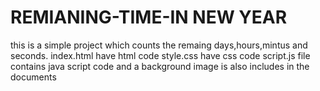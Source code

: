 # REMIANING-TIME-IN NEW YEAR
this is a simple project which counts the remaing days,hours,mintus and seconds.
index.html have html code
style.css have css code
script.js file contains java script code
and a background image is also includes in the documents
